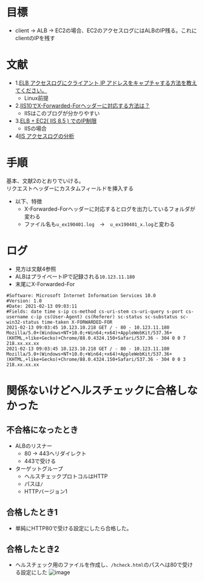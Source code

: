 # 目標
- client -> ALB -> EC2の場合、EC2のアクセスログにはALBのIP残る。これにclientのIPを残す

# 文献
- 1.[ELB アクセスログにクライアント IP アドレスをキャプチャする方法を教えてください。](https://aws.amazon.com/jp/premiumsupport/knowledge-center/elb-capture-client-ip-addresses/)
  - Linux前提
- 2.[IIS10でX-Forwarded-Forヘッダーに対応する方法は？](https://snap.hamazo.tv/e8401460.html)
  - IISはこのブログが分かりやすい
- 3.[ELB + EC2( IIS 8.5 ) でのIP制限](https://qiita.com/kt_higa/items/2f100e5fcbf163bf5e36)
  - IISの場合
- 4[IIS アクセスログの分析](https://jp.alibabacloud.com/help/doc-detail/84813.htm)

# 手順
基本、文献2のとおりでいける。<br>リクエストヘッダーにカスタムフィールドを挿入する
- 以下、特徴
  - X-Forwarded-Forヘッダーに対応するとログを出力しているフォルダが変わる
  - ファイル名も`u_ex190401.log`　→　`u_ex190401_x.log`と変わる

# ログ
- 見方は文献4参照
- ALBはプライベートIPで記録される`10.123.11.180`
- 末尾にX-Forwarded-For
```
#Software: Microsoft Internet Information Services 10.0
#Version: 1.0
#Date: 2021-02-13 09:03:11
#Fields: date time s-ip cs-method cs-uri-stem cs-uri-query s-port cs-username c-ip cs(User-Agent) cs(Referer) sc-status sc-substatus sc-win32-status time-taken X-FORWARDED-FOR
2021-02-13 09:03:45 10.123.10.218 GET / - 80 - 10.123.11.180 Mozilla/5.0+(Windows+NT+10.0;+Win64;+x64)+AppleWebKit/537.36+(KHTML,+like+Gecko)+Chrome/88.0.4324.150+Safari/537.36 - 304 0 0 7 218.xx.xx.xx
2021-02-13 09:03:45 10.123.10.218 GET / - 80 - 10.123.11.180 Mozilla/5.0+(Windows+NT+10.0;+Win64;+x64)+AppleWebKit/537.36+(KHTML,+like+Gecko)+Chrome/88.0.4324.150+Safari/537.36 - 304 0 0 3 218.xx.xx.xx
```

# 関係ないけどヘルスチェックに合格しなかった
## 不合格になったとき
- ALBのリスナー
  - 80 -> 443へリダイレクト
  - 443で受ける
- ターゲットグループ
  - ヘルスチェックプロトコルはHTTP
  - パスは`/`
  - HTTPバージョン1

## 合格したとき1
- 単純にHTTP80で受ける設定にしたら合格した。

## 合格したとき2
- ヘルスチェック用のファイルを作成し、`/hcheck.html`のパスへは80で受ける設定にした
![image](https://user-images.githubusercontent.com/60077121/107862308-4d3aa600-6e8f-11eb-9925-bb8dce820078.png)
